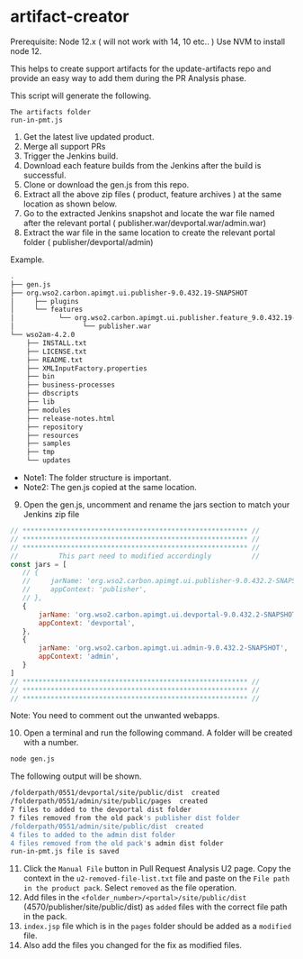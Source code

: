 # artifact-creator
Prerequisite: Node 12.x ( will not work with 14, 10 etc.. ) Use NVM to install node 12.

This helps to create support artifacts for the update-artifacts repo and provide an easy way to add them during the PR Analysis phase.

This script will generate the following.

```
The artifacts folder
run-in-pmt.js
```

1. Get the latest live updated product.
2. Merge all support PRs
3. Trigger the Jenkins build.
4. Download each feature builds from the Jenkins after the build is successful.
5. Clone or download the gen.js from this repo.
6. Extract all the above zip files ( product, feature archives ) at the same location as shown below.
7. Go to the extracted Jenkins snapshot and locate the war file named after the relevant portal ( publisher.war/devportal.war/admin.war)
8. Extract the war file in the same location to create the relevant portal folder ( publisher/devportal/admin)

Example.

```bash
.
├── gen.js
├── org.wso2.carbon.apimgt.ui.publisher-9.0.432.19-SNAPSHOT
│     ├── plugins
│     └── features
│           └── org.wso2.carbon.apimgt.ui.publisher.feature_9.0.432.19-SNAPSHOT 
│                 └── publisher.war 
└── wso2am-4.2.0
    ├── INSTALL.txt
    ├── LICENSE.txt
    ├── README.txt
    ├── XMLInputFactory.properties
    ├── bin
    ├── business-processes
    ├── dbscripts
    ├── lib
    ├── modules
    ├── release-notes.html
    ├── repository
    ├── resources
    ├── samples
    ├── tmp
    └── updates
```

- Note1: The folder structure is important.
- Note2: The gen.js copied at the same location.

9. Open the gen.js, uncomment and rename the jars section to match your Jenkins zip file 

```js
// ******************************************************** //
// ******************************************************** //
// ******************************************************** //
//          This part need to modified accordingly          //
const jars = [
   // {
   //     jarName: 'org.wso2.carbon.apimgt.ui.publisher-9.0.432.2-SNAPSHOT',
   //     appContext: 'publisher',
   // },
   {
       jarName: 'org.wso2.carbon.apimgt.ui.devportal-9.0.432.2-SNAPSHOT',
       appContext: 'devportal',
   },
   {
       jarName: 'org.wso2.carbon.apimgt.ui.admin-9.0.432.2-SNAPSHOT',
       appContext: 'admin',
   }
]
// ******************************************************** //
// ******************************************************** //
// ******************************************************** //
```

Note: You need to comment out the unwanted webapps.

10. Open a terminal and run the following command. A folder will be created with a number.

```bash
node gen.js
```

The following output will be shown.

```bash
/folderpath/0551/devportal/site/public/dist  created 
/folderpath/0551/admin/site/public/pages  created 
7 files to added to the devportal dist folder
7 files removed from the old pack's publisher dist folder
/folderpath/0551/admin/site/public/dist  created 
4 files to added to the admin dist folder
4 files removed from the old pack's admin dist folder
run-in-pmt.js file is saved
```


11. Click the `Manual File` button in Pull Request Analysis U2 page. Copy the context in the `u2-removed-file-list.txt` file and paste on the `File path in the product pack`. Select `removed` as the file operation.
12. Add files in the `<folder_number>/<portal>/site/public/dist` (4570/publisher/site/public/dist) as `added` files with the correct file path in the pack.
13. `index.jsp` file which is in the `pages` folder should be added as a `modified` file.
14. Also add the files you changed for the fix as modified files.
